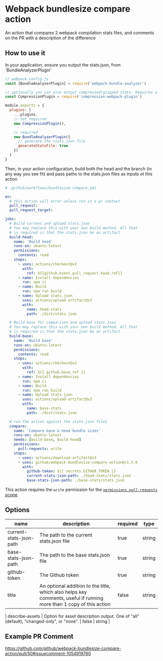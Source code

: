 # Webpack bundlesize compare action

An action that compares 2 webpack compilation stats files, and comments on the PR with a description of the difference

## How to use it

In your application, ensure you output the stats.json, from `BundleAnalyzerPlugin'

```js
// webpack.config.js
const {BundleAnalyzerPlugin} = require('webpack-bundle-analyzer')

// optionally you can also output compressed/gzipped stats. Requires a version >=1.1.0
const CompressionPlugin = require('compression-webpack-plugin')

module.exports = {
  plugins: [
    ...plugins,
    // not required
    new CompressionPlugin(),

    // required
    new BundleAnalyzerPlugin({
      // generate the stats.json file
      generateStatsFile: true
    })
  ]
}
```

Then, in your action configuration, build both the head and the branch (in any way you see fit) and pass paths to the stats.json files as inputs ot this action

```yaml
# .github/workflows/bundlesize-compare.yml

on:
  # this action will error unless run in a pr context
  pull_request:
  pull_request_target:

jobs:
  # Build current and upload stats.json
  # You may replace this with your own build method. All that
  # is required is that the stats.json be an artifact
  build-head:
    name: 'Build head'
    runs-on: ubuntu-latest
    permissions:
      contents: read
    steps:
      - uses: actions/checkout@v2
        with:
          ref: ${{github.event.pull_request.head.ref}}
      - name: Install dependencies
        run: npm ci
      - name: Build
        run: npm run build
      - name: Upload stats.json
        uses: actions/upload-artifact@v3
        with:
          name: head-stats
          path: ./dist/stats.json

  # Build base for comparison and upload stats.json
  # You may replace this with your own build method. All that
  # is required is that the stats.json be an artifact
  build-base:
    name: 'Build base'
    runs-on: ubuntu-latest
    permissions:
      contents: read
    steps:
      - uses: actions/checkout@v2
        with:
          ref: ${{ github.base_ref }}
      - name: Install dependencies
        run: npm ci
      - name: Build
        run: npm run build
      - name: Upload stats.json
        uses: actions/upload-artifact@v3
        with:
          name: base-stats
          path: ./dist/stats.json

  # run the action against the stats.json files
  compare:
    name: 'Compare base & head bundle sizes'
    runs-on: ubuntu-latest
    needs: [build-base, build-head]
    permissions:
      pull-requests: write
    steps:
      - uses: actions/download-artifact@v3
      - uses: github/webpack-bundlesize-compare-action@v1.5.0
        with:
          github-token: ${{ secrets.GITHUB_TOKEN }}
          current-stats-json-path: ./head-stats/stats.json
          base-stats-json-path: ./base-stats/stats.json
```

This action requires the `write` permission for the [`permissions.pull-requests` scope](https://docs.github.com/en/actions/using-workflows/workflow-syntax-for-github-actions#jobsjob_idpermissions).

## Options

| name                    | description                                                                                                         | required | type   |
| ----------------------- | ------------------------------------------------------------------------------------------------------------------- | -------- | ------ |
| current-stats-json-path | The path to the current stats.json file                                                                             | true     | string |
| base-stats-json-path    | The path to the base stats.json file                                                                                | true     | string |
| github-token            | The Github token                                                                                                    | true     | string |
| title                   | An optional addition to the title, which also helps key comments, useful if running more than 1 copy of this action | false    | string |

| describe-assets         | Option for asset description output. One of "all" (default), "changed-only", or "none". | false    | string |

## Example PR Comment

https://github.com/github/webpack-bundlesize-compare-action/pull/50#issuecomment-1054919780
